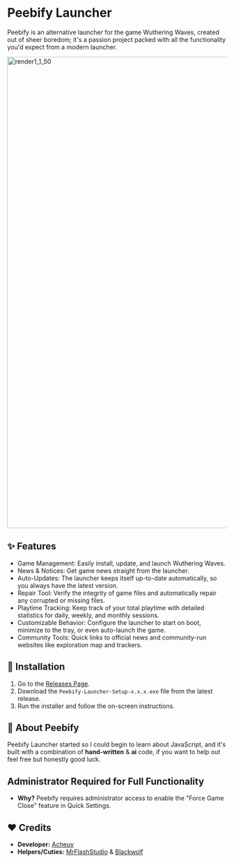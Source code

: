 # Peebify Launcher
Peebify is an alternative launcher for the game Wuthering Waves, created out of sheer boredom; it's a passion project packed with all the functionality you'd expect from a modern launcher.

<img width="1920" height="1080" alt="render1_1_50" src="https://github.com/user-attachments/assets/66937b0d-91ea-4db6-96ca-9afed6d9eb5d" />

## ✨ Features
- Game Management: Easily install, update, and launch Wuthering Waves.
- News & Notices: Get game news straight from the launcher.
- Auto-Updates: The launcher keeps itself up-to-date automatically, so you always have the latest version.
- Repair Tool: Verify the integrity of game files and automatically repair any corrupted or missing files.
- Playtime Tracking: Keep track of your total playtime with detailed statistics for daily, weekly, and monthly sessions.
- Customizable Behavior: Configure the launcher to start on boot, minimize to the tray, or even auto-launch the game.
- Community Tools: Quick links to official news and community-run websites like exploration map and trackers.
## 🚀 Installation
1. Go to the [Releases Page](https://github.com/Cheu3172/Peebify_Launcher/releases).
2. Download the `Peebify-Launcher-Setup-x.x.x.exe` file from the latest release.
3. Run the installer and follow the on-screen instructions.
## 📖 About Peebify
Peebify Launcher started so I could begin to learn about JavaScript, and it's built with a combination of **hand-written** & **ai** code, if you want to help out feel free but honestly good luck.
## Administrator Required for Full Functionality
- **Why?** Peebify requires administrator access to enable the "Force Game Close" feature in Quick Settings.
## ❤️ Credits
- **Developer:** [Acheuy](https://github.com/Cheu3172)
- **Helpers/Cuties:** [MrFlashStudio](https://github.com/mrflashstudio) & [Blackwolf](https://github.com/blackwolf660)
